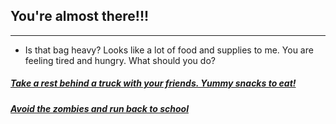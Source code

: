 ## You're almost there!!!

---

* Is that bag heavy? Looks like a lot of food and supplies to me.
You are feeling tired and hungry. What should you do?

##### [Take a rest behind a truck with your friends. Yummy snacks to eat!](die.md)
##### [Avoid the zombies and run back to school](run2.md)
